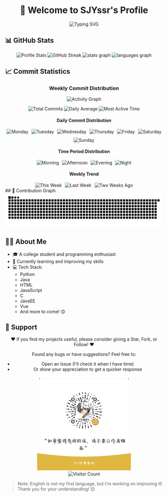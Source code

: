 <div align="center">
  <h1>👋 Welcome to SJYssr's Profile</h1>
  
  <img src="https://readme-typing-svg.demolab.com?font=Fira+Code&pause=1000&center=true&vCenter=true&width=435&lines=Welcome+to+SJYssr%F0%9F%98%8A" alt="Typing SVG" />
</div>

## 📊 GitHub Stats

<div align="center">
  <img src="https://github-widgetbox.vercel.app/api/profile?username=SJYssr&data=followers,repositories,stars,commits" alt="Profile Stats" />
  
  <img src="https://github-readme-streak-stats.herokuapp.com?user=SJYssr&theme=dark&hide_border=false&locale=en&short_numbers=false" alt="GitHub Streak" />
  
  <img src="https://github-readme-stats.vercel.app/api?username=SJYssr&hide_title=false&hide_rank=false&show_icons=true&include_all_commits=true&count_private=true&disable_animations=false&theme=default&locale=en&hide_border=false" height="150" alt="stats graph" />
  
  <img src="https://github-readme-stats.vercel.app/api/top-langs?username=SJYssr&locale=en&hide_title=false&layout=compact&card_width=320&langs_count=5&theme=default&hide_border=true" height="150" alt="languages graph" />
</div>



## 📈 Commit Statistics

<div align="center">
  <h3>Weekly Commit Distribution</h3>
  
  <img src="https://github-readme-activity-graph.vercel.app/graph?username=SJYssr&theme=github-compact" alt="Activity Graph" />
  
  <p>
    <img src="https://img.shields.io/badge/Total%20Commits-28-orange" alt="Total Commits" />
    <img src="https://img.shields.io/badge/Daily%20Average-7.0-blue" alt="Daily Average" />
    <img src="https://img.shields.io/badge/Most%20Active-Evening-green" alt="Most Active Time" />
  </p>
  
  <h4>Daily Commit Distribution</h4>
  <div style="display: flex; justify-content: center; flex-wrap: wrap; gap: 10px;">
    <img src="https://img.shields.io/badge/Monday-14%20commits%20(50.0%25)-blue" alt="Monday" />
    <img src="https://img.shields.io/badge/Tuesday-6%20commits%20(21.4%25)-green" alt="Tuesday" />
    <img src="https://img.shields.io/badge/Wednesday-3%20commits%20(10.7%25)-yellow" alt="Wednesday" />
    <img src="https://img.shields.io/badge/Thursday-0%20commits%20(0.0%25)-red" alt="Thursday" />
    <img src="https://img.shields.io/badge/Friday-5%20commits%20(17.9%25)-purple" alt="Friday" />
    <img src="https://img.shields.io/badge/Saturday-0%20commits%20(0.0%25)-orange" alt="Saturday" />
    <img src="https://img.shields.io/badge/Sunday-0%20commits%20(0.0%25)-lightgrey" alt="Sunday" />
  </div>
  
  <h4>Time Period Distribution</h4>
  <div style="display: flex; justify-content: center; flex-wrap: wrap; gap: 10px;">
    <img src="https://img.shields.io/badge/Morning%20(6:00-12:00)-3%20commits-blue" alt="Morning" />
    <img src="https://img.shields.io/badge/Afternoon%20(12:00-18:00)-11%20commits-green" alt="Afternoon" />
    <img src="https://img.shields.io/badge/Evening%20(18:00-24:00)-12%20commits-yellow" alt="Evening" />
    <img src="https://img.shields.io/badge/Night%20(0:00-6:00)-2%20commits-red" alt="Night" />
  </div>
  
  <h4>Weekly Trend</h4>
  <div style="display: flex; justify-content: center; flex-wrap: wrap; gap: 10px;">
    <img src="https://img.shields.io/badge/This%20Week-14%20commits-blue" alt="This Week" />
    <img src="https://img.shields.io/badge/Last%20Week-14%20commits-green" alt="Last Week" />
    <img src="https://img.shields.io/badge/Two%20Weeks%20Ago-0%20commits-yellow" alt="Two Weeks Ago" />
  </div>
</div>
## 🐍 Contribution Graph

<div align="center">
  <img src="https://raw.githubusercontent.com/SJYssr/SJYssr/output/github-contribution-grid-snake.svg" alt="Snake animation" />
</div>

## 👨‍💻 About Me

- 🎓 A college student and programming enthusiast
- 🌱 Currently learning and improving my skills
- 💻 Tech Stack:
  - Python
  - Java
  - HTML
  - JavaScript
  - C
  - JavaEE
  - Vue
  - And more to come! 😊

## 🌟 Support

<div align="center">
  <p>❤️ If you find my projects useful, please consider giving a Star, Fork, or Follow! ❤️</p>
  
  <p>Found any bugs or have suggestions? Feel free to:</p>
  <ul>
    <li>Open an Issue (I'll check it when I have time)</li>
    <li>Or show your appreciation to get a quicker response</li>
  </ul>
  
  <img src="https://github.com/SJYssr/img/raw/main/1/zanshang.jpg" alt="Appreciation" width="300" />
</div>

<div align="center">
  <img src="https://profile-counter.glitch.me/SJYssr/count.svg" alt="Visitor Count" />
</div>

> Note: English is not my first language, but I'm working on improving it! Thank you for your understanding! 😊
